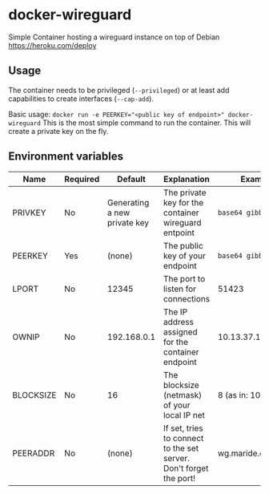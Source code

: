 # docker-wireguard
Simple Container hosting a wireguard instance on top of Debian
https://heroku.com/deploy
## Usage

The container needs to be privileged (`--privileged`) or at least add capabilities to create interfaces (`--cap-add`).

Basic usage: `docker run -e PEERKEY="<public key of endpoint>" docker-wireguard`
This is the most simple command to run the container. This will create a private key on the fly.

## Environment variables

| Name | Required | Default | Explanation | Example
| --- | --- | --- | --- | --- |
| PRIVKEY | No | Generating a new private key | The private key for the container wireguard entpoint | `base64 gibberish` |
| PEERKEY | Yes | (none) | The public key of your endpoint | `base64 gibberish` |
| LPORT | No | 12345 | The port to listen for connections | 51423 |
| OWNIP | No | 192.168.0.1 | The IP address assigned for the container endpoint | 10.13.37.1 |
| BLOCKSIZE | No | 16 | The blocksize (netmask) of your local IP net | 8 (as in: 10.0.0.0/8) |
| PEERADDR | No | (none) | If set, tries to connect to the set server. Don't forget the port! | wg.maride.cc:51423 |
